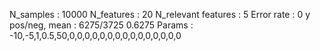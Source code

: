 N_samples                     : 10000
N_features                    : 20
N_relevant features           : 5
Error rate                    : 0
y pos/neg, mean               : 6275/3725 0.6275
Params                        : -10,-5,1,0.5,50,0,0,0,0,0,0,0,0,0,0,0,0,0,0,0
